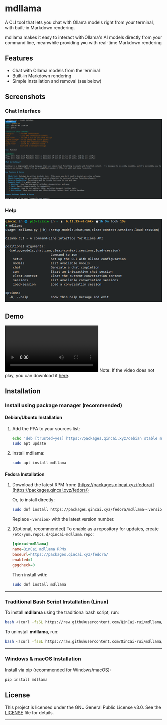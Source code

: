 # mdllama

A CLI tool that lets you chat with Ollama models right from your terminal, with built-in Markdown rendering.

mdllama makes it easy to interact with Ollama's AI models directly from your command line, meanwhile providing you with real-time Markdown rendering

## Features

- Chat with Ollama models from the terminal
- Built-in Markdown rendering
- Simple installation and removal (see below)

## Screenshots

### Chat Interface
![Chat](https://raw.githubusercontent.com/QinCai-rui/mdllama/refs/heads/main/assets/chat.png)

### Help
![Help](https://raw.githubusercontent.com/QinCai-rui/mdllama/refs/heads/main/assets/help.png)

## Demo

<video controls src="https://raw.githubusercontent.com/QinCai-rui/mdllama/refs/heads/main/assets/demo.webm" title="Demo"></video>
Note: If the video does not play, you can download it [here](https://raw.githubusercontent.com/QinCai-rui/mdllama/refs/heads/main/assets/demo.webm).


## Installation

### Install using package manager (recommended)

#### Debian/Ubuntu Installation

1. Add the PPA to your sources list:
   ```bash
   echo 'deb [trusted=yes] https://packages.qincai.xyz/debian stable main' | sudo tee /etc/apt/sources.list.d/qincai-mdllama.list
   sudo apt update
   ```
2. Install mdllama:
   ```bash
   sudo apt install mdllama
   ```

#### Fedora Installation

1. Download the latest RPM from:
   [https://packages.qincai.xyz/fedora/](https://packages.qincai.xyz/fedora/)

   Or, to install directly:
   ```bash
   sudo dnf install https://packages.qincai.xyz/fedora/mdllama-<version>.noarch.rpm
   ```
   Replace `<version>` with the latest version number.

2. (Optional, recommended) To enable as a repository for updates, create `/etc/yum.repos.d/qincai-mdllama.repo`:
   ```ini
   [qincai-mdllama]
   name=QinCai mdllama RPMs
   baseurl=https://packages.qincai.xyz/fedora/
   enabled=1
   gpgcheck=0
   ```
   Then install with:
   ```bash
   sudo dnf install mdllama
   ```

---

### Traditional Bash Script Installation (Linux)

To install **mdllama** using the traditional bash script, run:

```bash
bash <(curl -fsSL https://raw.githubusercontent.com/QinCai-rui/mdllama/refs/heads/main/install.sh)
```

To uninstall **mdllama**, run:

```bash
bash <(curl -fsSL https://raw.githubusercontent.com/QinCai-rui/mdllama/refs/heads/main/uninstall.sh)
```

---

### Windows & macOS Installation

Install via pip (recommended for Windows/macOS):

```bash
pip install mdllama
```

## License

This project is licensed under the GNU General Public License v3.0. See the [LICENSE](LICENSE) file for details.

---
